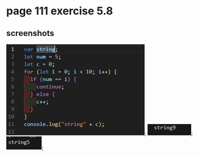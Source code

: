 # page 111 exercise 5.8

## screenshots

![code](screenshots/code.PNG);
![output](screenshots/output.PNG);
![outputwithbreak](screenshots/outputwithbreak.PNG);
